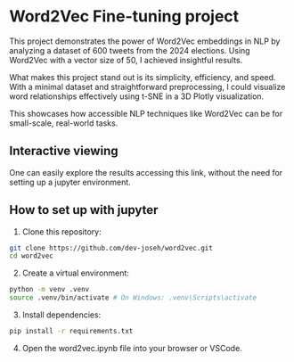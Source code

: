 # Word2Vec Fine-tuning project

This project demonstrates the power of Word2Vec embeddings in NLP by analyzing a dataset of 600 tweets from the 2024 elections. Using Word2Vec with a vector size of 50, I achieved insightful results.

What makes this project stand out is its simplicity, efficiency, and speed. With a minimal dataset and straightforward preprocessing, I could visualize word relationships effectively using t-SNE in a 3D Plotly visualization.

This showcases how accessible NLP techniques like Word2Vec can be for small-scale, real-world tasks.

## Interactive viewing
One can easily explore the results accessing this link, without the need for setting up a jupyter environment.

## How to set up with jupyter
1. Clone this repository:
```bash
git clone https://github.com/dev-joseh/word2vec.git
cd word2vec
```

2. Create a virtual environment:
```bash
python -m venv .venv
source .venv/bin/activate # On Windows: .venv\Scripts\activate
```
3. Install dependencies:
```bash
pip install -r requirements.txt
```

4. Open the word2vec.ipynb file into your browser or VSCode.